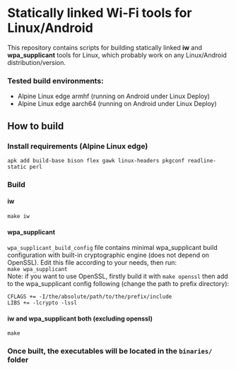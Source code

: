 # Statically linked Wi-Fi tools for Linux/Android
This repository contains scripts for building statically linked **iw** and **wpa_supplicant** tools for Linux, which probably work on any Linux/Android distribution/version.
### Tested build environments:
* Alpine Linux edge armhf (running on Android under Linux Deploy)
* Alpine Linux edge aarch64 (running on Android under Linux Deploy)
## How to build
### Install requirements (Alpine Linux edge)
```
apk add build-base bison flex gawk linux-headers pkgconf readline-static perl
```
### Build
#### iw
`make iw`

#### wpa_supplicant
`wpa_supplicant_build_config` file contains minimal wpa_supplicant build configuration with built-in cryptographic engine (does not depend on OpenSSL). Edit this file according to your needs, then run:  
`make wpa_supplicant`  
Note: if you want to use OpenSSL, firstly build it with `make openssl` then add to the wpa_supplicant config following (change the path to prefix directory):  
```
CFLAGS += -I/the/absolute/path/to/the/prefix/include
LIBS += -lcrypto -lssl
```
#### iw and wpa_supplicant both (excluding openssl)
`make`  
### Once built, the executables will be located in the `binaries/` folder